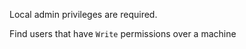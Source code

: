 Local admin privileges are required.

Find users that have `Write` permissions over a machine
```powershell

```